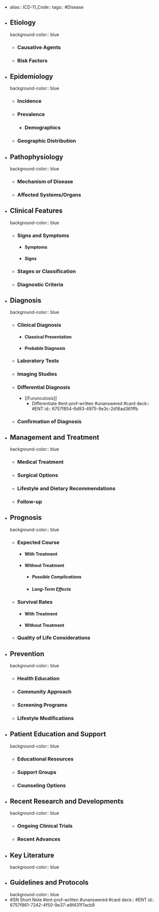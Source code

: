 - alias::
  ICD-11_Code::
  tags:: #Disease
- ## Etiology
  background-color:: blue
  - ### Causative Agents
  - ### Risk Factors
- ## Epidemiology
  background-color:: blue
  - ### Incidence
  - ### Prevalence
    - ### Demographics
  - ### Geographic Distribution
- ## Pathophysiology
  background-color:: blue
  - ### Mechanism of Disease
  - ### Affected Systems/Organs
- ## Clinical Features
  background-color:: blue
  - ### Signs and Symptoms
    - #### Symptoms
    - #### Signs
  - ### Stages or Classification
  - ### Diagnostic Criteria
- ## Diagnosis
  background-color:: blue
  - ### Clinical Diagnosis
    - #### Classical Presentation
    - #### Probable Diagnosis
  - ### Laboratory Tests
  - ### Imaging Studies
  - ### Differential Diagnosis
    - [[Furunculosis]]
      - Differentiate #ent-prof-written #unanswered #card
        deck:: #ENT
        id:: 6757f854-6d93-4975-9e3c-2d16ad361ffb
  - ### Confirmation of Diagnosis
- ## Management and Treatment
  background-color:: blue
  - ### Medical Treatment
  - ### Surgical Options
  - ### Lifestyle and Dietary Recommendations
  - ### Follow-up
- ## Prognosis
  background-color:: blue
  - ### Expected Course
    - #### With Treatment
    - #### Without Treatment
      - ##### Possible Complications
      - ##### Long-Term Effects
  - ### Survival Rates
    - #### With Treatment
    - #### Without Treatment
  - ### Quality of Life Considerations
- ## Prevention
  background-color:: blue
  - ### Health Education
  - ### Community Approach
  - ### Screening Programs
  - ### Lifestyle Modifications
- ## Patient Education and Support
  background-color:: blue
  - ### Educational Resources
  - ### Support Groups
  - ### Counseling Options
- ## Recent Research and Developments
  background-color:: blue
  - ### Ongoing Clinical Trials
  - ### Recent Advances
- ## Key Literature
  background-color:: blue
- ## Guidelines and Protocols
  background-color:: blue
- #SN Short Note #ent-prof-written #unanswered #card
  deck:: #ENT
  id:: 6757f861-7242-4f50-9e37-e8f431f7acb9
